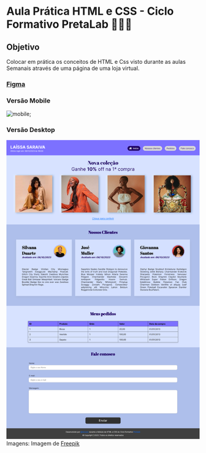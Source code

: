 # Aula Prática HTML e CSS - Ciclo Formativo PretaLab 👩🏾‍💻

## Objetivo
Colocar em prática os conceitos de HTML e Css visto durante as aulas Semanais através de uma página de uma loja virtual.

### [Figma](https://www.figma.com/file/LtbRAU9Mmtly2yHpKAfcvU/Untitled?node-id=0%3A82&mode=dev)


### Versão Mobile
![mobile](assets/imgs/mobile_gif.gif);


### Versão Desktop

![desktop](assets/imgs/v_desktop.png)
Imagens:
Imagem de <a href="https://br.freepik.com/fotos-gratis/desenho-de-colagem-de-pessoas_12976945.htm#query=people%20image&position=0&from_view=search&track=ais">Freepik</a>